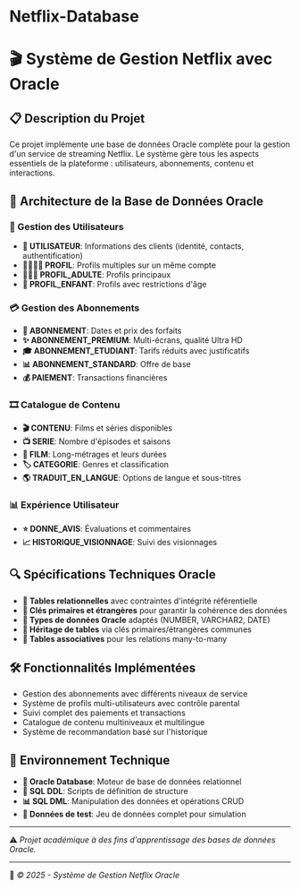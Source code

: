 # Netflix-Database
# 🎬 Système de Gestion Netflix avec Oracle

## 📋 Description du Projet

Ce projet implémente une base de données Oracle complète pour la gestion d'un service de streaming Netflix. Le système gère tous les aspects essentiels de la plateforme : utilisateurs, abonnements, contenu et interactions.

## 💽 Architecture de la Base de Données Oracle

### 👥 Gestion des Utilisateurs
- **👤 UTILISATEUR**: Informations des clients (identité, contacts, authentification)
- **👨‍👩‍👧‍👦 PROFIL**: Profils multiples sur un même compte
- **👨‍👩‍👧 PROFIL_ADULTE**: Profils principaux
- **👶 PROFIL_ENFANT**: Profils avec restrictions d'âge

### 💳 Gestion des Abonnements
- **📱 ABONNEMENT**: Dates et prix des forfaits
- **✨ ABONNEMENT_PREMIUM**: Multi-écrans, qualité Ultra HD
- **🎓 ABONNEMENT_ETUDIANT**: Tarifs réduits avec justificatifs
- **📊 ABONNEMENT_STANDARD**: Offre de base
- **💰 PAIEMENT**: Transactions financières

### 🎞️ Catalogue de Contenu
- **🎬 CONTENU**: Films et séries disponibles
- **📺 SERIE**: Nombre d'épisodes et saisons
- **🍿 FILM**: Long-métrages et leurs durées
- **🏷️ CATEGORIE**: Genres et classification
- **🌎 TRADUIT_EN_LANGUE**: Options de langue et sous-titres

### 📊 Expérience Utilisateur
- **⭐ DONNE_AVIS**: Évaluations et commentaires
- **📈 HISTORIQUE_VISIONNAGE**: Suivi des visionnages

## 🔍 Spécifications Techniques Oracle

- **💾 Tables relationnelles** avec contraintes d'intégrité référentielle
- **🔑 Clés primaires et étrangères** pour garantir la cohérence des données
- **📅 Types de données Oracle** adaptés (NUMBER, VARCHAR2, DATE)
- **🔄 Héritage de tables** via clés primaires/étrangères communes
- **🧩 Tables associatives** pour les relations many-to-many

## 🛠️ Fonctionnalités Implémentées

- Gestion des abonnements avec différents niveaux de service
- Système de profils multi-utilisateurs avec contrôle parental
- Suivi complet des paiements et transactions
- Catalogue de contenu multiniveaux et multilingue
- Système de recommandation basé sur l'historique

## 🚀 Environnement Technique

- **🔶 Oracle Database**: Moteur de base de données relationnel
- **📜 SQL DDL**: Scripts de définition de structure
- **📊 SQL DML**: Manipulation des données et opérations CRUD
- **🧪 Données de test**: Jeu de données complet pour simulation

---

⚠️ *Projet académique à des fins d'apprentissage des bases de données Oracle.*

---

🔗 *© 2025 - Système de Gestion Netflix Oracle*
